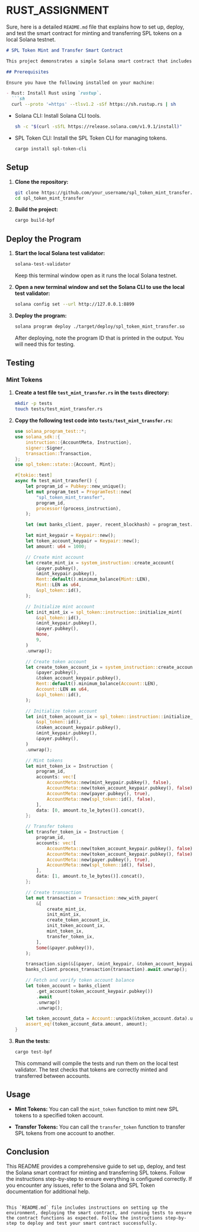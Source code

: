 # RUST_ASSIGNMENT

Sure, here is a detailed `README.md` file that explains how to set up, deploy, and test the smart contract for minting and transferring SPL tokens on a local Solana testnet.

```markdown
# SPL Token Mint and Transfer Smart Contract

This project demonstrates a simple Solana smart contract that includes functions for minting and transferring SPL tokens using native Rust.

## Prerequisites

Ensure you have the following installed on your machine:

- Rust: Install Rust using `rustup`.
  ```sh
  curl --proto '=https' --tlsv1.2 -sSf https://sh.rustup.rs | sh
  ```

- Solana CLI: Install Solana CLI tools.
  ```sh
  sh -c "$(curl -sSfL https://release.solana.com/v1.9.1/install)"
  ```

- SPL Token CLI: Install the SPL Token CLI for managing tokens.
  ```sh
  cargo install spl-token-cli
  ```

## Setup

1. **Clone the repository:**
   ```sh
   git clone https://github.com/your_username/spl_token_mint_transfer.git
   cd spl_token_mint_transfer
   ```

2. **Build the project:**
   ```sh
   cargo build-bpf
   ```

## Deploy the Program

1. **Start the local Solana test validator:**
   ```sh
   solana-test-validator
   ```

   Keep this terminal window open as it runs the local Solana testnet.

2. **Open a new terminal window and set the Solana CLI to use the local test validator:**
   ```sh
   solana config set --url http://127.0.0.1:8899
   ```

3. **Deploy the program:**
   ```sh
   solana program deploy ./target/deploy/spl_token_mint_transfer.so
   ```

   After deploying, note the program ID that is printed in the output. You will need this for testing.

## Testing

### Mint Tokens

1. **Create a test file `test_mint_transfer.rs` in the `tests` directory:**
   ```sh
   mkdir -p tests
   touch tests/test_mint_transfer.rs
   ```

2. **Copy the following test code into `tests/test_mint_transfer.rs`:**

   ```rust
   use solana_program_test::*;
   use solana_sdk::{
       instruction::{AccountMeta, Instruction},
       signer::Signer,
       transaction::Transaction,
   };
   use spl_token::state::{Account, Mint};

   #[tokio::test]
   async fn test_mint_transfer() {
       let program_id = Pubkey::new_unique();
       let mut program_test = ProgramTest::new(
           "spl_token_mint_transfer",
           program_id,
           processor!(process_instruction),
       );

       let (mut banks_client, payer, recent_blockhash) = program_test.start().await;

       let mint_keypair = Keypair::new();
       let token_account_keypair = Keypair::new();
       let amount: u64 = 1000;

       // Create mint account
       let create_mint_ix = system_instruction::create_account(
           &payer.pubkey(),
           &mint_keypair.pubkey(),
           Rent::default().minimum_balance(Mint::LEN),
           Mint::LEN as u64,
           &spl_token::id(),
       );

       // Initialize mint account
       let init_mint_ix = spl_token::instruction::initialize_mint(
           &spl_token::id(),
           &mint_keypair.pubkey(),
           &payer.pubkey(),
           None,
           9,
       )
       .unwrap();

       // Create token account
       let create_token_account_ix = system_instruction::create_account(
           &payer.pubkey(),
           &token_account_keypair.pubkey(),
           Rent::default().minimum_balance(Account::LEN),
           Account::LEN as u64,
           &spl_token::id(),
       );

       // Initialize token account
       let init_token_account_ix = spl_token::instruction::initialize_account(
           &spl_token::id(),
           &token_account_keypair.pubkey(),
           &mint_keypair.pubkey(),
           &payer.pubkey(),
       )
       .unwrap();

       // Mint tokens
       let mint_token_ix = Instruction {
           program_id,
           accounts: vec![
               AccountMeta::new(mint_keypair.pubkey(), false),
               AccountMeta::new(token_account_keypair.pubkey(), false),
               AccountMeta::new(payer.pubkey(), true),
               AccountMeta::new(spl_token::id(), false),
           ],
           data: [0, amount.to_le_bytes()].concat(),
       };

       // Transfer tokens
       let transfer_token_ix = Instruction {
           program_id,
           accounts: vec![
               AccountMeta::new(token_account_keypair.pubkey(), false),
               AccountMeta::new(token_account_keypair.pubkey(), false),
               AccountMeta::new(payer.pubkey(), true),
               AccountMeta::new(spl_token::id(), false),
           ],
           data: [1, amount.to_le_bytes()].concat(),
       };

       // Create transaction
       let mut transaction = Transaction::new_with_payer(
           &[
               create_mint_ix,
               init_mint_ix,
               create_token_account_ix,
               init_token_account_ix,
               mint_token_ix,
               transfer_token_ix,
           ],
           Some(&payer.pubkey()),
       );

       transaction.sign(&[&payer, &mint_keypair, &token_account_keypair], recent_blockhash);
       banks_client.process_transaction(transaction).await.unwrap();

       // Fetch and verify token account balance
       let token_account = banks_client
           .get_account(token_account_keypair.pubkey())
           .await
           .unwrap()
           .unwrap();

       let token_account_data = Account::unpack(&token_account.data).unwrap();
       assert_eq!(token_account_data.amount, amount);
   }
   ```

3. **Run the tests:**
   ```sh
   cargo test-bpf
   ```

   This command will compile the tests and run them on the local test validator. The test checks that tokens are correctly minted and transferred between accounts.

## Usage

- **Mint Tokens:**
  You can call the `mint_token` function to mint new SPL tokens to a specified token account.

- **Transfer Tokens:**
  You can call the `transfer_token` function to transfer SPL tokens from one account to another.

## Conclusion

This README provides a comprehensive guide to set up, deploy, and test the Solana smart contract for minting and transferring SPL tokens. Follow the instructions step-by-step to ensure everything is configured correctly. If you encounter any issues, refer to the Solana and SPL Token documentation for additional help.

```

This `README.md` file includes instructions on setting up the environment, deploying the smart contract, and running tests to ensure the contract functions as expected. Follow the instructions step-by-step to deploy and test your smart contract successfully.
